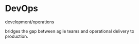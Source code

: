 # DevOps


development/operations

bridges the gap between agile teams and operational delivery to
production.

